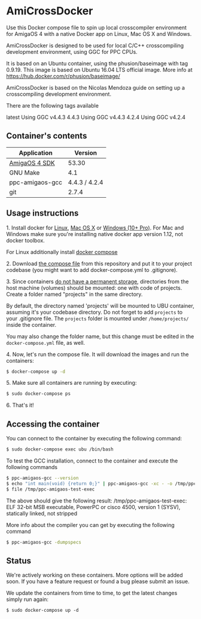 # AmiCrossDocker

Use this Docker compose file to spin up local crosscompiler environment for AmigaOS 4 with a native Docker app on Linux, Mac OS X and Windows.

AmiCrossDocker is designed to be used for local C/C++ crosscompiling development environment, using GGC for PPC CPUs.

It is based on an Ubuntu container, using the phusion/baseimage with tag 0.9.19. This image is based on Ubuntu 16.04 LTS official image. More info at https://hub.docker.com/r/phusion/baseimage/

AmiCrossDocker is based on the Nicolas Mendoza guide on setting up a crosscompiling development environment.

There are the following tags available

latest  Using GGC v4.4.3
4.4.3   Using GGC v4.4.3
4.2.4   Using GGC v4.2.4


## Container's contents

| Application | Version |
| ----------- | ------- |
| [AmigaOS 4 SDK](http://hyperion-entertainment.biz/index.php/news/36-amigaos-4x/163-aos4fe-sdk) | 53.30 |
| GNU Make | 4.1 |
| ppc-amigaos-gcc | 4.4.3 / 4.2.4 |
| git | 2.7.4 |

## Usage instructions

1\. Install docker for <a href="https://docs.docker.com/engine/installation/" target="_blank">Linux</a>, <a href="https://docs.docker.com/engine/installation/mac" target="_blank">Mac OS X</a> or <a href="https://docs.docker.com/engine/installation/windows" target="_blank">Windows (10+ Pro)</a>. For Mac and Windows make sure you're installing native docker app version 1.12, not docker toolbox.

For Linux additionally install <a href="https://docs.docker.com/compose/install/" target="_blank">docker compose</a>

2\. Download <a href="https://raw.githubusercontent.com/walkero-gr/amicrossdocker/master/docker-compose.yml" target="_blank">the compose file</a> from this repository and put it to your project codebase (you might want to add docker-compose.yml to .gitignore).

3\. Since containers <a href="https://docs.docker.com/engine/tutorials/dockervolumes/" target="_blank">do not have a permanent storage</a>, directories from the host machine (volumes) should be mounted: one with code of projects. Create a folder named "projects" in the same directory.

By default, the directory named 'projects' will be mounted to UBU container, assuming it's your codebase directory. Do not forget to add `projects` to your .gitignore file. The `projects` folder is mounted under `/home/projects/` inside the container.

You may also change the folder name, but this change must be edited in the `docker-compose.yml` file, as well.

4\. Now, let's run the compose file. It will download the images and run the containers:
```bash
$ docker-compose up -d
```

5\. Make sure all containers are running by executing:

```bash
$ sudo docker-compose ps
```

6\. That's it!

## Accessing the container

You can connect to the container by executing the following command:
```bash
$ sudo docker-compose exec ubu /bin/bash
```

To test the GCC installation, connect to the container and execute the following commands
```bash
$ ppc-amigaos-gcc --version
$ echo "int main(void) {return 0;}" | ppc-amigaos-gcc -xc - -o /tmp/ppc-amigaos-test-exec
$ file /tmp/ppc-amigaos-test-exec
```

The above should give the following result:
/tmp/ppc-amigaos-test-exec: ELF 32-bit MSB executable, PowerPC or cisco 4500, version 1 (SYSV), statically linked, not stripped

More info about the compiler you can get by executing the following command
```bash
$ ppc-amigaos-gcc -dumpspecs
```

## Status

We're actively working on these containers. More options will be added soon. If you have a feature request or found a bug please submit an issue.

We update the containers from time to time, to get the latest changes simply run again:
```
$ sudo docker-compose up -d
```



